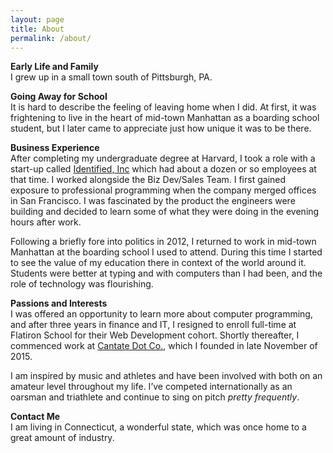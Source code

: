 ```yaml
---
layout: page
title: About
permalink: /about/
---
```


**Early Life and Family**  
I grew up in a small town south of Pittsburgh, PA. 

**Going Away for School**  
It is hard to describe the feeling of leaving home when I did. At first, it was frightening to live in the heart of mid-town Manhattan as a boarding school student, but I later came to appreciate just how unique it was to be there.  

**Business Experience**  
After completing my undergraduate degree at Harvard, I took a role with a start-up called [Identified, Inc](http://www.forbes.com/sites/joshbersin/2014/02/27/workday-acquires-identified-a-potential-disruptive-move-in-recruiting/#37a03f9c585b) which had about a dozen or so employees at that time. I worked alongside the Biz Dev/Sales Team. I first gained exposure to professional programming when the company merged offices in San Francisco. I was fascinated by the product the engineers were building and decided to learn some of what they were doing in the evening hours after work.  

Following a briefly fore into politics in 2012, I returned to work in mid-town Manhattan at the boarding school I used to attend. During this time I started to see the value of my education there in context of the world around it. Students were better at typing and with computers than I had been, and the role of technology was flourishing.  

**Passions and Interests**  
I was offered an opportunity to learn more about computer programming, and after three years in finance and IT, I resigned to enroll full-time at Flatiron School for their Web Development cohort. Shortly thereafter, I commenced work at [Cantate Dot Co.](https://www.cantate.co), which I founded in late November of 2015.  

I am inspired by music and athletes and have been involved with both on an amateur level throughout my life. I’ve competed internationally as an oarsman and triathlete and continue to sing on pitch *pretty frequently*.  

**Contact Me**  
I am living in Connecticut, a wonderful state, which was once home to a great amount of industry.